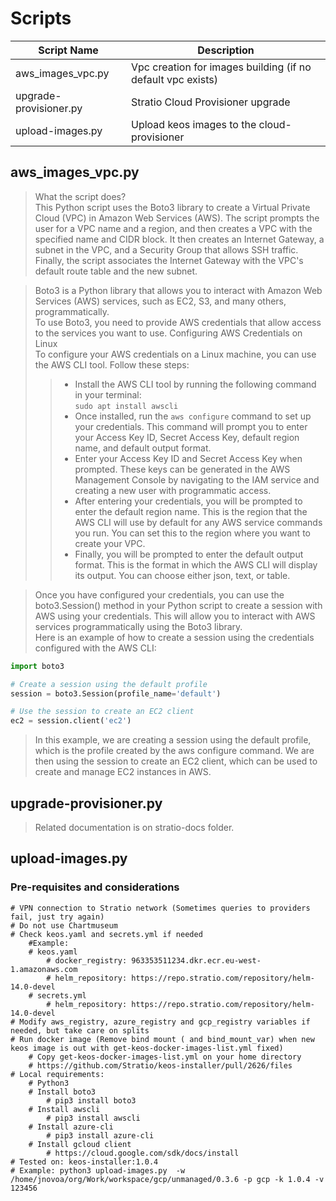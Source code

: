 # Scripts

| Script Name | Description |
|-------------|-------------|
| aws_images_vpc.py | Vpc creation for images building (if no default vpc exists) |
| upgrade-provisioner.py | Stratio Cloud Provisioner upgrade |
| upload-images.py | Upload keos images to the cloud-provisioner |

## aws_images_vpc.py

> What the script does?  
> This Python script uses the Boto3 library to create a Virtual Private Cloud (VPC) in Amazon Web Services (AWS). The script prompts the user for a VPC name and a region, and then creates a VPC with the specified name and CIDR block. It then creates an Internet Gateway, a subnet in the VPC, and a Security Group that allows SSH traffic. Finally, the script associates the Internet Gateway with the VPC's default route table and the new subnet.
 
> Boto3 is a Python library that allows you to interact with Amazon Web Services (AWS) services, such as EC2, S3, and many others, programmatically.  
To use Boto3, you need to provide AWS credentials that allow access to the services you want to use.
> Configuring AWS Credentials on Linux  
To configure your AWS credentials on a Linux machine, you can use the AWS CLI tool. Follow these steps:  
>> * Install the AWS CLI tool by running the following command in your terminal:  
>> `sudo apt install awscli`  
>> * Once installed, run the `aws configure` command to set up your credentials. This command will prompt you to enter your Access Key ID, Secret Access Key, default region name, and default output format.  
>> * Enter your Access Key ID and Secret Access Key when prompted. These keys can be generated in the AWS Management Console by navigating to the IAM service and creating a new user with programmatic access.  
>> * After entering your credentials, you will be prompted to enter the default region name. This is the region that the AWS CLI will use by default for any AWS service commands you run. You can set this to the region where you want to create your VPC.  
>> * Finally, you will be prompted to enter the default output format. This is the format in which the AWS CLI will display its output. You can choose either json, text, or table.  

> Once you have configured your credentials, you can use the boto3.Session() method in your Python script to create a session with AWS using your credentials. This will allow you to interact with AWS services programmatically using the Boto3 library.  
> Here is an example of how to create a session using the credentials configured with the AWS CLI:  
```python
import boto3

# Create a session using the default profile
session = boto3.Session(profile_name='default')

# Use the session to create an EC2 client
ec2 = session.client('ec2')
```
> In this example, we are creating a session using the default profile, which is the profile created by the aws configure command. We are then using the session to create an EC2 client, which can be used to create and manage EC2 instances in AWS.  

## upgrade-provisioner.py

> Related documentation is on stratio-docs folder.

## upload-images.py

### Pre-requisites and considerations
    # VPN connection to Stratio network (Sometimes queries to providers fail, just try again)
    # Do not use Chartmuseum
    # Check keos.yaml and secrets.yml if needed
        #Example:
        # keos.yaml
            # docker_registry: 963353511234.dkr.ecr.eu-west-1.amazonaws.com
            # helm_repository: https://repo.stratio.com/repository/helm-14.0-devel
        # secrets.yml
            # helm_repository: https://repo.stratio.com/repository/helm-14.0-devel
    # Modify aws_registry, azure_registry and gcp_registry variables if needed, but take care on splits
    # Run docker image (Remove bind mount ( and bind_mount_var) when new keos image is out with get-keos-docker-images-list.yml fixed)
        # Copy get-keos-docker-images-list.yml on your home directory
        # https://github.com/Stratio/keos-installer/pull/2626/files
    # Local requirements:
        # Python3
        # Install boto3
            # pip3 install boto3
        # Install awscli
            # pip3 install awscli
        # Install azure-cli
            # pip3 install azure-cli
        # Install gcloud client
            # https://cloud.google.com/sdk/docs/install
    # Tested on: keos-installer:1.0.4
    # Example: python3 upload-images.py  -w /home/jnovoa/org/Work/workspace/gcp/unmanaged/0.3.6 -p gcp -k 1.0.4 -v 123456
